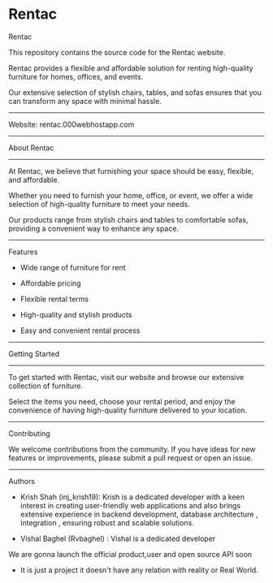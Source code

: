 # Rentac

Rentac

This repository contains the source code for the Rentac website. 

Rentac provides a flexible and affordable solution for renting high-quality furniture for homes, offices, and events. 

Our extensive selection of stylish chairs, tables, and sofas ensures that you can transform any space with minimal hassle.

-------------------------------------

Website: rentac.000webhostapp.com

-------------------------------------

About Rentac

-------------------------------------

At Rentac, we believe that furnishing your space should be easy, flexible, and affordable. 

Whether you need to furnish your home, office, or event, we offer a wide selection of high-quality furniture to meet your needs. 

Our products range from stylish chairs and tables to comfortable sofas, providing a convenient way to enhance any space.

--------------------------------------

Features

- Wide range of furniture for rent

- Affordable pricing

- Flexible rental terms

- High-quality and stylish products

- Easy and convenient rental process

------------------------------------

Getting Started

------------------------------------

To get started with Rentac, visit our website and browse our extensive collection of furniture. 

Select the items you need, choose your rental period, and enjoy the convenience of having high-quality furniture delivered to your location.

---------------------------------------

Contributing

We welcome contributions from the community. If you have ideas for new features or improvements, please submit a pull request or open an issue.

------------------------------------------------

Authors

- Krish Shah (inj_krish19): Krish is a dedicated developer with a keen interest in creating user-friendly web applications and also brings extensive experience in backend development, database architecture , integration , ensuring robust and scalable solutions.

- Vishal Baghel (Rvbaghel) : Vishal is a dedicated developer

We are gonna launch the official product,user and open source API soon

* It is just a project it doesn't have any relation with reality or Real World.
